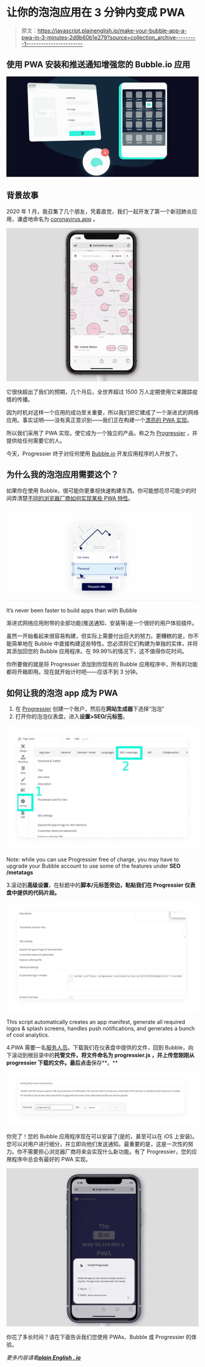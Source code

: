# 让你的泡泡应用在 3 分钟内变成 PWA

> 原文：<https://javascript.plainenglish.io/make-your-bubble-app-a-pwa-in-3-minutes-2d9b60b1e279?source=collection_archive---------1----------------------->

## 使用 PWA 安装和推送通知增强您的 Bubble.io 应用

![](img/26595db89d2432e29d94c0a0e148bde4.png)

## 背景故事

2020 年 1 月，我召集了几个朋友，凭着直觉，我们一起开发了第一个新冠肺炎应用，谦虚地命名为 [coronavirus.app](https://coronavirus.app) 。

![](img/3b2a6fe7acf6e2f904d833958a85131c.png)

它很快超出了我们的预期，几个月后，全世界超过 1500 万人定期使用它来跟踪疫情的传播。

因为时机对这样一个应用的成功至关重要，所以我们把它建成了一个渐进式的网络应用。事实证明——没有真正意识到——我们正在构建一个[漂亮的 PWA 实现](https://twitter.com/slightlylate/status/1239710321150853120)。

所以我们采用了 PWA 实现，使它成为一个独立的产品，称之为 [Progressier](https://progressier.com) ，并提供给任何需要它的人。

今天，Progressier 终于对任何使用 [Bubble.io](https://bubble.io) 开发应用程序的人开放了。

## 为什么我的泡泡应用需要这个？

如果你在使用 Bubble，很可能你更重视快速构建东西。你可能想花尽可能少的时间弄清楚[不同的浏览器厂商如何实现某些 PWA 特性](https://kevinbasset.medium.com/creating-a-browser-agnostic-pwa-install-button-41039f312fbe?source=friends_link&sk=c3da213293a855edc715d4e19f22fce7)。

![](img/0aab8ec21d48d7bcfec25566ffbda45f.png)

It’s never been faster to build apps than with Bubble

渐进式网络应用附带的全部功能(推送通知、安装等)是一个很好的用户体验插件。

虽然一开始看起来很容易构建，但实际上需要付出巨大的努力。更糟糕的是，你不能简单地在 Bubble 中直接构建这些特性。您必须将它们构建为单独的实体，并将其添加回您的 Bubble 应用程序。在 99.99%的情况下，这不值得你花时间。

你所要做的就是将 Progressier 添加到你现有的 Bubble 应用程序中，所有的功能都将开箱即用。现在就开始计时吧——应该不到 3 分钟。

## 如何让我的泡泡 app 成为 PWA

1.  在 [Progressier](https://progressier.com/signup) 创建一个账户，然后在**网站生成器**下选择“泡泡”
2.  打开你的泡泡仪表盘，进入**设置>SEO/元标签**。

![](img/0cbfdfa4c1bd98a0c7ba9ba155df5492.png)

Note: while you can use Progressier free of charge, you may have to upgrade your Bubble account to use some of the features under **SEO /metatags**

3.滚动到**高级设置**，在标题中的**脚本/元标签旁边，粘贴我们在 Progressier 仪表盘中提供的代码片段。**

![](img/d736e440db36aaf584f80b7e81deda54.png)

This script automatically creates an app manifest, generate all required logos & splash screens, handles push notifications, and generates a bunch of cool analytics.

4.PWA 需要一名[服务人员](https://developers.google.com/web/fundamentals/primers/service-workers)。下载我们在仪表盘中提供的文件，回到 Bubble，向下滚动到根目录中的**托管文件，将文件命名为 **progressier.js** ，并上传您刚刚从 progressier 下载的文件。最后点击**保存**。**

![](img/287ac780db26dc1fed57982bad741522.png)

你完了！您的 Bubble 应用程序现在可以安装了(是的，甚至可以在 iOS 上安装)。您可以对用户进行细分，并立即向他们发送通知。最重要的是，这是一次性的努力。你不需要担心浏览器厂商将来会实现什么新功能。有了 Progressier，您的应用程序中总会有最好的 PWA 实现。

![](img/85fdfe2367f890cf3061cde785d760e5.png)

你花了多长时间？请在下面告诉我们您使用 PWAs、Bubble 或 Progressier 的体验。

*更多内容请看*[***plain English . io***](https://plainenglish.io/)